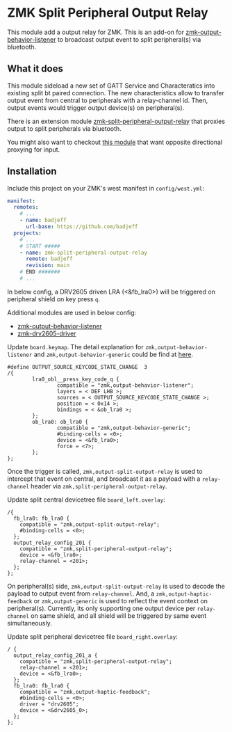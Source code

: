 # ZMK Split Peripheral Output Relay

This module add a output relay for ZMK. This is an add-on for [zmk-output-behavior-listener](https://github.com/badjeff/zmk-output-behavior-listener) to broadcast output event to split peripheral(s) via bluetooth.

## What it does

This module sideload a new set of GATT Service and Characteratics into existing split bt paired connection. The new characteristics allow to transfer output event from central to peripherals with a relay-channel id. Then, output events would trigger output device(s) on peripheral(s).

There is an extension module [zmk-split-peripheral-output-relay](https://github.com/badjeff/zmk-split-peripheral-output-relay) that proxies output to split peripherals  via bluetooth.

You might also want to checkout [this module](https://github.com/badjeff/zmk-split-peripheral-input-relay) that want opposite directional proxying for input.

## Installation

Include this project on your ZMK's west manifest in `config/west.yml`:

```yaml
manifest:
  remotes:
    # ...
    - name: badjeff
      url-base: https://github.com/badjeff
  projects:
    # ...
    # START #####
    - name: zmk-split-peripheral-output-relay
      remote: badjeff
      revision: main
    # END #######
    # ...
```

In below config, a DRV2605 driven LRA (<&fb_lra0>) will be triggered on peripheral shield on key press `q`.

Additional modules are used in below config:
* [zmk-output-behavior-listener](https://github.com/badjeff/zmk-output-behavior-listener)
* [zmk-drv2605-driver](https://github.com/badjeff/zmk-drv2605-driver)

Update `board.keymap`. The detail explanation for `zmk,output-behavior-listener` and `zmk,output-behavior-generic` could be find at [here](https://github.com/badjeff/zmk-output-behavior-listener/blob/main/README.md).
```keymap
#define OUTPUT_SOURCE_KEYCODE_STATE_CHANGE  3
/{
        lra0_obl__press_key_code_q {
                compatible = "zmk,output-behavior-listener";
                layers = < DEF LHB >;
                sources = < OUTPUT_SOURCE_KEYCODE_STATE_CHANGE >;
                position = < 0x14 >;
                bindings = < &ob_lra0 >;
        };
        ob_lra0: ob_lra0 {
                compatible = "zmk,output-behavior-generic";
                #binding-cells = <0>;
                device = <&fb_lra0>;
                force = <7>;
        };
};
```

Once the trigger is called, `zmk,output-split-output-relay` is used to intercept that event on central, and broadcast it as a payload with a `relay-channel` header via `zmk,split-peripheral-output-relay`.

Update split central devicetree file `board_left.overlay`:
```dts
/{
  fb_lra0: fb_lra0 {
    compatible = "zmk,output-split-output-relay";
    #binding-cells = <0>;
  };
  output_relay_config_201 {
    compatible = "zmk,split-peripheral-output-relay";
    device = <&fb_lra0>;
    relay-channel = <201>;
  };
};
```

On peripheral(s) side, `zmk,output-split-output-relay` is used to decode the payload to output event from `relay-channel`. And, a `zmk,output-haptic-feedback` or `zmk,output-generic` is used to reflect the event context on peripheral(s). Currently, its only supporting one output device per `relay-channel` on same shield, and all shield will be triggered by same event simultaneously.

Update split peripheral devicetree file `board_right.overlay`:
```dts
/ {
  output_relay_config_201_a {
    compatible = "zmk,split-peripheral-output-relay";
    relay-channel = <201>;
    device = <&fb_lra0>;
  };
  fb_lra0: fb_lra0 {
    compatible = "zmk,output-haptic-feedback";
    #binding-cells = <0>;
    driver = "drv2605";
    device = <&drv2605_0>;
  };
};
```
